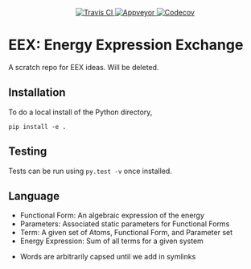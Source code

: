 <p align="center">
<a href="https://travis-ci.org/MolSSI/EEX">
  <img src="https://travis-ci.org/MolSSI/EEX.svg?branch=master" alt="Travis CI"/>
</a>
<a href="https://ci.appveyor.com/project/MolSSI/eex">
  <img src="https://ci.appveyor.com/api/projects/status/fr6qv7qmowo39wes?svg=true" alt="Appveyor" />
</a>
<a href="https://codecov.io/gh/MolSSI/EEX">
  <img src="https://codecov.io/gh/MolSSI/EEX/branch/master/graph/badge.svg" alt="Codecov" />

</a>
</p>

# EEX: Energy Expression Exchange
A scratch repo for EEX ideas. Will be deleted.

## Installation
To do a local install of the Python directory,
```
pip install -e .
```

## Testing
Tests can be run using `py.test -v` once installed.

## Language

- Functional Form: An algebraic expression of the energy
- Parameters: Associated static parameters for Functional Forms
- Term: A given set of Atoms, Functional Form, and Parameter set
- Energy Expression: Sum of all terms for a given system
* Words are arbitrarily capsed until we add in symlinks
